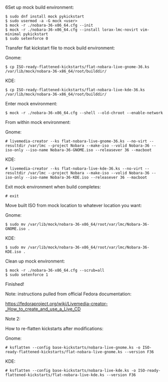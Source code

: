 6Set up mock build environment:
```
$ sudo dnf install mock pykickstart
$ sudo usermod -a -G mock <user>
$ mock -r ./nobara-36-x86_64.cfg --init
$ mock -r ./nobara-36-x86_64.cfg --install lorax-lmc-novirt vim-minimal pykickstart
$ sudo setenforce 0
```

Transfer flat kickstart file to mock build environment:

Gnome:
```
$ cp ISO-ready-flattened-kickstarts/flat-nobara-live-gnome-36.ks /var/lib/mock/nobara-36-x86_64/root/builddir/
```

KDE:
```
$ cp ISO-ready-flattened-kickstarts/flat-nobara-live-kde-36.ks /var/lib/mock/nobara-36-x86_64/root/builddir/
```

Enter mock environment:
```
$ mock -r ./nobara-36-x86_64.cfg --shell --old-chroot --enable-network
```

From within mock environment:

Gnome:
```
# livemedia-creator --ks flat-nobara-live-gnome-36.ks --no-virt --resultdir /var/lmc --project Nobara --make-iso --volid Nobara-36 --iso-only --iso-name Nobara-36-GNOME.iso --releasever 36 --macboot
```

KDE:
```
# livemedia-creator --ks flat-nobara-live-kde-36.ks --no-virt --resultdir /var/lmc --project Nobara --make-iso --volid Nobara-36 --iso-only --iso-name Nobara-36-KDE.iso --releasever 36 --macboot
```


Exit mock environment when build completes:
```
# exit
```

Move built ISO from mock location to whatever location you want:

Gnome:
```
$ sudo mv /var/lib/mock/nobara-36-x86_64/root/var/lmc/Nobara-36-GNOME.iso .
```

KDE:
```
$ sudo mv /var/lib/mock/nobara-36-x86_64/root/var/lmc/Nobara-36-KDE.iso .
```

Clean up mock environment:
```
$ mock -r ./nobara-36-x86_64.cfg --scrub=all
$ sudo setenforce 1
```

Finished!

Note: instructions pulled from official Fedora documentation:

https://fedoraproject.org/wiki/Livemedia-creator-_How_to_create_and_use_a_Live_CD

Note 2:

How to re-flatten kickstarts after modifications:

Gnome:
```
# ksflatten --config base-kickstarts/nobara-live-gnome.ks -o ISO-ready-flattened-kickstarts/flat-nobara-live-gnome.ks --version F36
```

KDE:
```
# ksflatten --config base-kickstarts/nobara-live-kde.ks -o ISO-ready-flattened-kickstarts/flat-nobara-live-kde.ks --version F36
```
